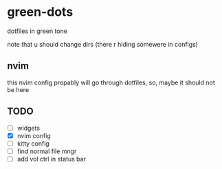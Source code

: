 # green-dots
dotfiles in green tone

note that u should change dirs (there r hiding somewere in configs)

## nvim
this nvim config propably will go through dotfiles, so, maybe it should not be here

## TODO
- [ ] widgets
- [x] nvim config
- [ ] kitty config
- [ ] find normal file mngr
- [ ] add vol ctrl in status bar
